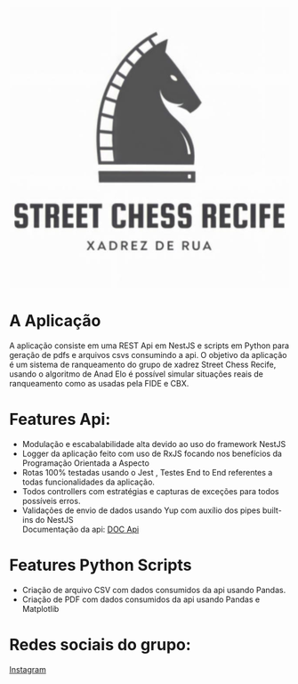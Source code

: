 
<div align='center'><img src='logo.jpg' width='720px'/> </div>

<h1> A Aplicação </h1>
<p>A aplicação consiste em uma REST Api em NestJS e scripts em Python para geração de pdfs e arquivos csvs consumindo a api.
O objetivo da aplicação é um sistema de ranqueamento do grupo de xadrez Street Chess Recife, usando o algoritmo de Anad Elo 
é possível simular situações reais de ranqueamento como as usadas pela FIDE e CBX. </p>


<h1> Features Api: </h1>
<ul>
<li> Modulação e escabalabilidade alta devido ao uso do framework NestJS</li>
<li> Logger da aplicação feito com uso de RxJS focando nos benefícios da Programação Orientada a Aspecto </li>
<li> Rotas 100% testadas usando o Jest , Testes End to End referentes a todas funcionalidades da aplicação.</li>
<li> Todos controllers com estratégias e capturas de exceções para todos possíveis erros.</li>
<li> Validações de envio de dados usando Yup com auxílio dos pipes built-ins do NestJS</li>
<span> Documentação da api: <a href='https://github.com/adrielldev/streetchessrecife-nest-ts/blob/main/backend/api.md'>DOC Api </a></span>
</ul>

<h1> Features Python Scripts </h1>
<ul>
<li> Criação de arquivo CSV com dados consumidos da api usando Pandas.</li>
<li> Criação de PDF com dados consumidos da api usando Pandas e Matplotlib </li>

</ul>

<h1> Redes sociais do grupo:</h1>
<a href='https://www.instagram.com/streetchessrecife/'>Instagram </a>